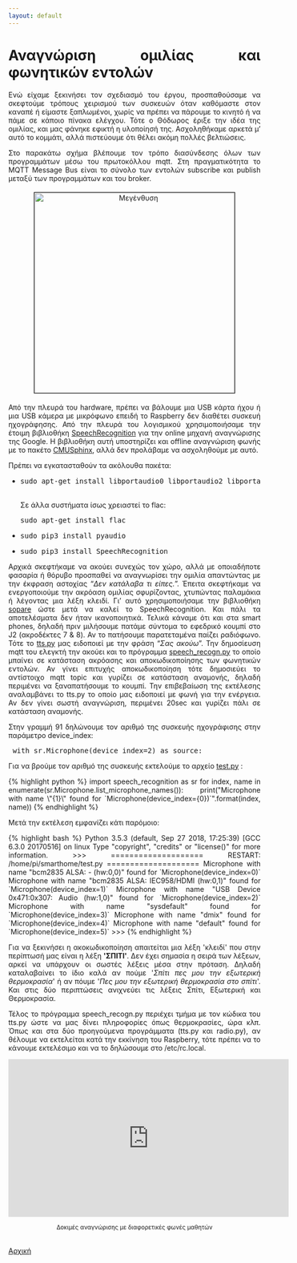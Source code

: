 ```yaml
---
layout: default
---
```

<div style="text-align: justify;">
 <H1>Αναγνώριση ομιλίας και φωνητικών εντολών</H1>
 <p>Ενώ είχαμε ξεκινήσει τον σχεδιασμό του έργου, προσπαθούσαμε να σκεφτούμε τρόπους χειρισμού των συσκευών όταν καθόμαστε στον καναπέ ή είμαστε ξαπλωμένοι, χωρίς να πρέπει να πάρουμε το κινητό ή να πάμε σε κάποιο πίνακα ελέγχου. Τότε ο Θόδωρος έριξε την ιδέα της ομιλίας, και μας φάνηκε εφικτή η υλοποίησή της. Ασχοληθήκαμε αρκετά μ’ αυτό το κομμάτι, αλλά πιστεύουμε ότι θέλει ακόμη πολλές βελτιώσεις.</p>
 <p>Στο παρακάτω σχήμα βλέπουμε τον τρόπο διασύνδεσης όλων των προγραμμάτων μέσω του πρωτοκόλλου mqtt. Στη πραγματικότητα το MQTT Message Bus είναι το σύνολο των εντολών subscribe και publish μεταξύ των προγραμμάτων και του broker.</p>
 <center>
  <a href="{{ "/assets/images/software_interconnection.png" | relative_url }}" onclick="return hs.expand(this)" class="highslide" target="_self">
   <img src="{{ "/assets/images/software_interconnection_small.png" | relative_url }}" alt="Μεγένθυση" title="Μεγένθυση" style="float: center; margin: 5px; border: 1px solid #000000; width: 400px;">
  </a>
 </center>
 <p>Από την πλευρά του hardware, πρέπει να βάλουμε μια USB κάρτα ήχου ή μια USB κάμερα με μικρόφωνο επειδή το Raspberry δεν διαθέτει συσκευή ηχογράφησης. Από την πλευρά του λογισμικού χρησιμοποιήσαμε την έτοιμη βιβλιοθήκη <a href="https://github.com/Uberi/speech_recognition" target="_blank">SpeechRecognition</a> για την online μηχανή αναγνώρισης της Google. Η βιβλιοθήκη αυτή υποστηρίζει και offline αναγνώριση φωνής με το πακέτο <a href="https://cmusphinx.github.io/wiki/" target="_blank">CMUSphinx</a>, αλλά δεν προλάβαμε να ασχοληθούμε με αυτό.</p>
 <p>Πρέπει να εγκατασταθούν τα ακόλουθα πακέτα:</p>
 <ul>
  <li><pre>sudo apt-get install libportaudio0 libportaudio2 libportaudiocpp0 portaudio19-dev</pre><br>Σε άλλα συστήματα ίσως χρειαστεί το flac: <pre>sudo apt-get install flac</pre></li>
  <li><pre>sudo pip3 install pyaudio</pre></li>
  <li><pre>sudo pip3 install SpeechRecognition</pre></li>
 </ul>
 <p>Αρχικά σκεφτήκαμε να ακούει συνεχώς τον χώρο, αλλά με οποιαδήποτε φασαρία ή θόρυβο προσπαθεί να αναγνωρίσει την ομιλία απαντώντας με την έκφραση αστοχίας “<i>Δεν κατάλαβα τι είπες.</i>”. Έπειτα σκεφτήκαμε να ενεργοποιούμε την ακρόαση ομιλίας σφυρίζοντας, χτυπώντας παλαμάκια ή λέγοντας μια λέξη κλειδί. Γι’ αυτό χρησιμοποιήσαμε την βιβλιοθήκη <a href="https://github.com/bishoph/sopare" target="_blank">sopare</a> ώστε μετά να καλεί το SpeechRecognition. Και πάλι τα αποτελέσματα δεν ήταν ικανοποιητικά. Τελικά κάναμε ότι και στα smart phones, δηλαδή πριν μιλήσουμε πατάμε σύντομα το εφεδρικό κουμπί στο J2 (ακροδέκτες 7 & 8). Αν το πατήσουμε παρατεταμένα παίζει ραδιόφωνο. Τότε το <a href="https://github.com/stav98/UrsaRobotics_SmartHome/blob/master/python/src/tts.py" target="code">tts.py</a> μας ειδοποιεί με την φράση “<i>Σας ακούω</i>”. Την δημοσίευση mqtt του ελεγκτή την ακούει και το πρόγραμμα <a href="https://github.com/stav98/UrsaRobotics_SmartHome/blob/master/python/src/speech_recogn.py" target="code">speech_recogn.py</a> το οποίο μπαίνει σε κατάσταση ακρόασης και αποκωδικοποίησης των φωνητικών εντολών. Αν γίνει επιτυχής αποκωδικοποίηση τότε δημοσιεύει το αντίστοιχο mqtt topic και γυρίζει σε κατάσταση αναμονής, δηλαδή περιμένει να ξαναπατήσουμε το κουμπί. Την επιβεβαίωση της εκτέλεσης αναλαμβάνει το tts.py το οποίο μας ειδοποιεί με φωνή για την ενέργεια. Αν δεν γίνει σωστή αναγνώριση, περιμένει 20sec και γυρίζει πάλι σε κατάσταση αναμονής.</p>
 <p>Στην γραμμή 91 δηλώνουμε τον αριθμό της συσκευής ηχογράφισης στην παράμετρο device_index:</p>
 <pre> with sr.Microphone(device_index=2) as source:</pre>
 <p>Για να βρούμε τον αριθμό της συσκευής εκτελούμε το αρχείο <a href="https://github.com/stav98/UrsaRobotics_SmartHome/blob/master/python/src/test.py" target="code">test.py</a> :</p>
 {% highlight python %}
  import speech_recognition as sr
  for index, name in enumerate(sr.Microphone.list_microphone_names()):
    print("Microphone with name \"{1}\" found for `Microphone(device_index={0})`".format(index, name))
 {% endhighlight %}
 <p>Μετά την εκτέλεση εμφανίζει κάτι παρόμοιο:</p>
 {% highlight bash %}
  Python 3.5.3 (default, Sep 27 2018, 17:25:39)
  [GCC 6.3.0 20170516] on linux
  Type "copyright", "credits" or "license()" for more information.
  >>>
  ==================== RESTART: /home/pi/smarthome/test.py ====================
  Microphone with name "bcm2835 ALSA: - (hw:0,0)" found for `Microphone(device_index=0)`
  Microphone with name "bcm2835 ALSA: IEC958/HDMI (hw:0,1)" found for `Microphone(device_index=1)`
  Microphone with name "USB Device 0x471:0x307: Audio (hw:1,0)" found for `Microphone(device_index=2)`
  Microphone with name "sysdefault" found for `Microphone(device_index=3)`
  Microphone with name "dmix" found for `Microphone(device_index=4)`
  Microphone with name "default" found for `Microphone(device_index=5)`
  >>>
 {% endhighlight %}
 <p>Για να ξεκινήσει η ακοκωδικοποίηση απαιτείται μια λέξη 'κλειδί' που στην περίπτωσή μας είναι η λέξη <b>'ΣΠΙΤΙ'</b>. Δεν έχει σημασία η σειρά των λέξεων, αρκεί να υπάρχουν οι σωστές λέξεις μέσα στην πρόταση. Δηλαδή καταλαβαίνει το ίδιο καλά αν πούμε '<i>Σπίτι πες μου την εξωτερική θερμοκρασία</i>' ή αν πόυμε '<i>Πες μου την εξωτερική θερμοκρασία στο σπίτι</i>'. Και στις δύο περιπτώσεις ανιχνεύει τις λέξεις Σπίτι, Εξωτερική και Θερμοκρασία.</p>
 <p>Τέλος το πρόγραμμα speech_recogn.py περιέχει τμήμα με τον κώδικα του tts.py ώστε να μας δίνει πληροφορίες όπως θερμοκρασίες, ώρα κλπ. Όπως και στα δύο προηγούμενα προγράμματα (tts.py και radio.py), αν θέλουμε να εκτελείται κατά την εκκίνηση του Raspberry, τότε πρέπει να το κάνουμε εκτελέσιμο και να το δηλώσουμε στο /etc/rc.local.</p>
 <center>
  <iframe width="560" height="315" src="https://www.youtube.com/embed/v0Mc70XVSyY" frameborder="0" allow="accelerometer; autoplay; encrypted-media; gyroscope; picture-in-picture" allowfullscreen></iframe>
  <p><small>Δοκιμές αναγνώρισης με διαφορετικές φωνές μαθητών</small></p>
 </center>
 <br>
 <a href="./index.html">Αρχική</a>
</div>
